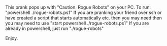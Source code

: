 This prank pops up with "Caution. Rogue Robots" on your PC.
To run: "powershell ./rogue-robots.ps1"
If you are pranking your friend over ssh or have created a script that starts automatically etc. then you may need then you may need
to use "start powershell ./rogue-robots.ps1"
If you are already in powershell, just run "./rogue-robots"

Enjoy.
